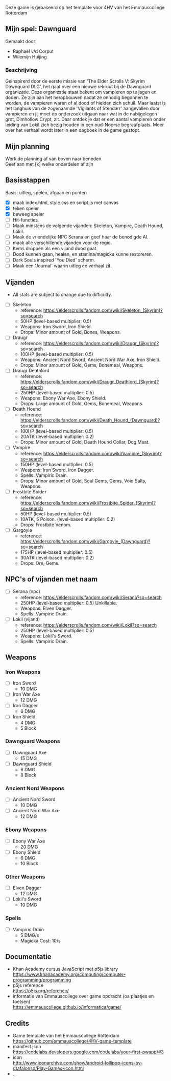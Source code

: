 Deze game is gebaseerd op het template voor 4HV van het Emmauscollege Rotterdam

## Mijn spel: Dawnguard
Gemaakt door:
- Raphaël v/d Corput
- Wilemijn Huijing

### Beschrijving
Geinspirerd door de eerste missie van 'The Elder Scrolls V: Skyrim Dawnguard DLC', het gaat over een nieuwe rekruut bij de Dawnguard organizatie. Deze organizatie staat bekent om vampieren op te jagen en doden. Ze zijn aan het heropbouwen nadat ze onnodig begonnen te worden, de vampieren waren of al dood of hielden zich schuil. Maar laatst is het langhuis van de zogenaamde 'Vigilants of Stendarr' aangevallen door vampieren en jij moet op onderzoek uitgaan naar wat in de nabijgelegen grot, Dimhollow Crypt, zit. Daar ontdek je dat er een aantal vampieren onder leiding van Lokil zich bezig houden in een oud-Noorse begraafplaats. Meer over het verhaal wordt later in een dagboek in de game gestopt.

## Mijn planning
Werk de planning af van boven naar beneden<br>
Geef aan met [x] welke onderdelen af zijn

## Basisstappen
Basis: uitleg, spelen, afgaan en punten
- [x] maak index.html, style.css en script.js met canvas
- [x] teken speler
- [x] beweeg speler
- [ ] Hit-functies.
- [ ] Maak minstens de volgende vijanden: Skeleton, Vampire, Death Hound, Lokil.
- [ ] Maak de vriendelijke NPC Serana en geef haar de benodigde AI.
- [ ] maak alle verschillende vijanden voor de regio.
- [ ] Items droppen als een vijand dood gaat.
- [ ] Dood kunnen gaan, healen, en stamina/magicka kunne restoreren.
- [ ] Dark Souls inspired 'You Died' scherm.
- [ ] Maak een 'Journal' waarin uitleg en verhaal zit.

## Vijanden
- All stats are subject to change due to difficulty. <br>
- [ ] Skeleton
  - reference: https://elderscrolls.fandom.com/wiki/Skeleton_(Skyrim)?so=search
  - 50HP (level-based multiplier: 0.5)
  - Weapons: Iron Sword, Iron Shield.
  - Drops: Minor amount of Gold, Bones, Weapons.
- [ ] Draugr
  - reference: https://elderscrolls.fandom.com/wiki/Draugr_(Skyrim)?so=search
  - 100HP (level-based multiplier: 0.5)
  - Weapons: Ancient Nord Sword, Ancient Nord War Axe, Iron Shield.
  - Drops: Minor amount of Gold, Gems, Bonemeal, Weapons.
- [ ] Draugr Deathlord
  - reference: https://elderscrolls.fandom.com/wiki/Draugr_Deathlord_(Skyrim)?so=search
  - 250HP (level-based multiplier: 0.5)
  - Weapons: Ebony War Axe, Ebony Shield.
  - Drops: Large amount of Gold, Gems, Bonemeal, Weapons.
- [ ] Death Hound
  - reference: https://elderscrolls.fandom.com/wiki/Death_Hound_(Dawnguard)?so=search
  - 100HP (level-based multiplier: 0.5)
  - 20ATK (level-based multiplier: 0.2)
  - Drops: Minor amount of Gold, Death Hound Collar, Dog Meat.
- [ ] Vampire
  - reference: https://elderscrolls.fandom.com/wiki/Vampire_(Skyrim)?so=search
  - 150HP (level-based multiplier: 0.5)
  - Weapons: Iron Sword, Iron Dagger.
  - Spells: Vampiric Drain.
  - Drops: Minor amount of Gold, Soul Gems, Gems, Void Salts, Weapons.
- [ ] Frostbite Spider
  - reference: https://elderscrolls.fandom.com/wiki/Frostbite_Spider_(Skyrim)?so=search
  - 50HP (level-based multiplier: 0.5)
  - 10ATK, 5 Poison. (level-based multiplier: 0.2)
  - Drops: Frostbite Venom.
- [ ] Gargoyle
  - reference: https://elderscrolls.fandom.com/wiki/Gargoyle_(Dawnguard)?so=search
  - 175HP (level-based multiplier: 0.5)
  - 30ATK (level-based multiplier: 0.2)
  - Drops: Ore, Gems.

## NPC's of vijanden met naam
- [ ] Serana (npc)
  - reference: https://elderscrolls.fandom.com/wiki/Serana?so=search
  - 250HP (level-based multiplier: 0.5) Unkillable.
  - Weapons: Elven Dagger.
  - Spells: Vampiric Drain.
- [ ] Lokil (vijand)
  - reference: https://elderscrolls.fandom.com/wiki/Lokil?so=search
  - 250HP (level-based multiplier: 0.5)
  - Weapons: Lokil's Sword.
  - Spells: Vampiric Drain.


## Weapons

### Iron Weapons
- [ ] Iron Sword
  - 10 DMG
- [ ] Iron War Axe
  - 12 DMG
- [ ] Iron Dagger
  - 8 DMG
- [ ] Iron Shield
  - 4 DMG
  - 5 Block

### Dawnguard Weapons
- [ ] Dawnguard Axe
  - 15 DMG
- [ ] Dawnguard Shield
  - 6 DMG
  - 8 Block

### Ancient Nord Weapons
- [ ] Ancient Nord Sword
  - 10 DMG
- [ ] Ancient Nord War Axe
  - 12 DMG

### Ebony Weapons
- [ ] Ebony War Axe
  - 20 DMG
- [ ] Ebony Shield
  - 6 DMG
  - 10 Block

### Other Weapons
- [ ] Elven Dagger
  - 12 DMG
- [ ] Lokil's Sword
  - 10 DMG

### Spells
- [ ] Vampiric Drain
  - 5 DMG/s
  - Magicka Cost: 10/s

## Documentatie
- Khan Academy cursus JavaScript met p5js library <br>
https://www.khanacademy.org/computing/computer-programming/programming
- p5js reference <br>
https://p5js.org/reference/
- informatie van Emmauscollege over game opdracht (oa plaatjes en toetsen)<br>
https://emmauscollege.github.io/informatica/game/

## Credits
- Game template van het Emmauscollege Rotterdam <br>
        https://github.com/emmauscollege/4HV-game-template
- manifest.json <br>
        https://codelabs.developers.google.com/codelabs/your-first-pwapp/#3
- icon <br>
        http://www.iconarchive.com/show/android-lollipop-icons-by-dtafalonso/Play-Games-icon.html
- ...
